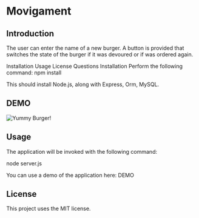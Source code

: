 # Movigament
## Introduction
The user can enter the name of a new burger. A button is provided that switches the state of the burger if it was devoured or if was ordered again.

Installation​
Usage​
License​
Questions
Installation
Perform the following command: npm install

This should install Node.js, along with Express, Orm, MySQL.

## DEMO
![Yummy Burger!](https://user-images.githubusercontent.com/60753848/84722538-8530c880-af51-11ea-9a4d-0190a0ed07de.gif)


## Usage
The application will be invoked with the following command:

node server.js

You can use a demo of the application here: DEMO

## License
This project uses the MIT license.
